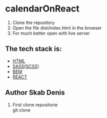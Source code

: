 # calendarOnReact

<ol>
  <li>Clone the repository</li>
  <li>Open the file dist/index.html in the browser</li>
  <li>For much better open with live server</li>
</ol>

<h2>The tech stack is:</h2>
<ul>
  <li><a href="https://ru.wikipedia.org/wiki/HTML5">HTML<a/></li>
  <li><a href="https://sass-lang.com/">SASS(SCSS)</a></li>
  <li><a href=""https://ru.bem.info/methodology/>BEM<a/></li>
  <li><a href="https://ru.reactjs.org/">REACT</a></li>
</ul>

<h2>Author Skab Denis</h2>

   <ol>
   
   <li>First clone repositorie </li>
       git clone    
   </ol>
